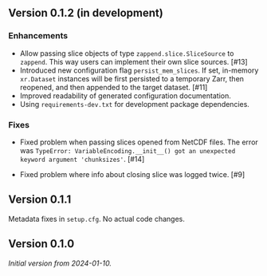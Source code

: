 ## Version 0.1.2 (in development)

### Enhancements

* Allow passing slice objects of type `zappend.slice.SliceSource` 
  to `zappend`. This way users can implement their own slice sources. [#13]
* Introduced new configuration flag `persist_mem_slices`. 
  If set, in-memory `xr.Dataset` instances will be first persisted to a 
  temporary Zarr, then reopened, and then appended to the target dataset. [#11]
* Improved readability of generated configuration documentation.
* Using `requirements-dev.txt` for development package dependencies.

### Fixes

* Fixed problem when passing slices opened from NetCDF files. The error was 
  `TypeError: VariableEncoding.__init__() got an unexpected keyword argument 'chunksizes'`. 
  [#14]

* Fixed problem where info about closing slice was logged twice. [#9]


## Version 0.1.1

Metadata fixes in `setup.cfg`. No actual code changes.

## Version 0.1.0

*Initial version from 2024-01-10.*
